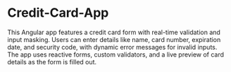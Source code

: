 # Credit-Card-App
This Angular app features a credit card form with real-time validation and input masking. Users can enter details like name, card number, expiration date, and security code, with dynamic error messages for invalid inputs. The app uses reactive forms, custom validators, and a live preview of card details as the form is filled out.
